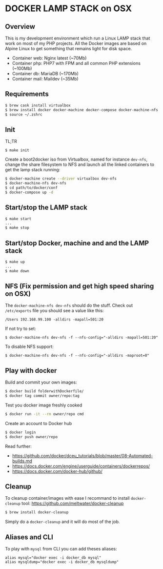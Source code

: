 # DOCKER LAMP STACK on OSX

## Overview
This is my development environment which run a Linux LAMP stack that work on most of my PHP projects. All the Docker images are based on Alpine Linux to get something that remains light for disk space.

- Container web: Nginx latest (~70Mb)
- Container php: PHP7 with FPM and all common PHP extensions (~100Mb)
- Container db: MariaDB (~170Mb)
- Container mail: Maildev (~35Mb)

## Requirements
```sh
$ brew cask install virtualbox
$ brew install docker docker-machine docker-compose docker-machine-nfs docker-clean
$ source ~/.zshrc
```

## Init
TL;TR
```
$ make init
```

Create a boot2docker iso from Virtualbox, named for instance `dev-nfs`, change the share filesystem to NFS and launch all the linked containers to get the lamp stack running:
```sh
$ docker-machine create --driver virtualbox dev-nfs
$ docker-machine-nfs dev-nfs
$ cd path/to/docker/conf
$ docker-compose up -d
```

## Start/stop the LAMP stack
```sh
$ make start
...
$ make stop
```

## Start/stop Docker, machine and and the LAMP stack
```sh
$ make up
...
$ make down
```

## NFS (Fix permission and get high speed sharing on OSX)
The `docker-machine-nfs dev-nfs` should do the stuff.
Check out `/etc/exports` file you should see a value like this:
```
/Users 192.168.99.100 -alldirs -mapall=501:20
```
If not try to set:
```
$ docker-machine-nfs dev-nfs -f --nfs-config="-alldirs -mapall=501:20"
```
To disable NFS support:
```
$ docker-machine-nfs dev-nfs -f --nfs-config="-alldirs -maproot=0"
```

## Play with docker
Build and commit your own images:
```sh
$ docker build folderwithDockerfile/
$ docker tag commit owner/repo:tag
```

Test you docker image freshly cooked
```sh
$ docker run -it --rm owner/repo cmd
```

Create an account to Docker hub
```sh
$ docker login
$ docker push owner/repo
```

Read further:
- https://github.com/docker/dceu_tutorials/blob/master/08-Automated-builds.md
- https://docs.docker.com/engine/userguide/containers/dockerrepos/
- https://docs.docker.com/docker-hub/github/

## Cleanup
To cleanup container/images with ease I recommand to install `docker-cleanup` tool: https://github.com/meltwater/docker-cleanup
```sh
$ brew install docker-cleanup
```
Simply do a `docker-cleanup` and it will do most of the job.

## Aliases and CLI

To play with `mysql` from CLI you can add theses aliases:
```
alias mysql="docker exec -i docker_db mysql"
alias mysqldump="docker exec -i docker_db mysqldump"
```

